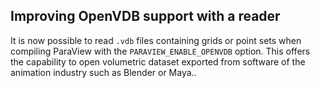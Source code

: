 ## Improving OpenVDB support with a reader

It is now possible to read `.vdb` files containing grids or point sets when compiling ParaView with the `PARAVIEW_ENABLE_OPENVDB` option.
This offers the capability to open volumetric dataset exported from software of the animation industry such as Blender or Maya..
